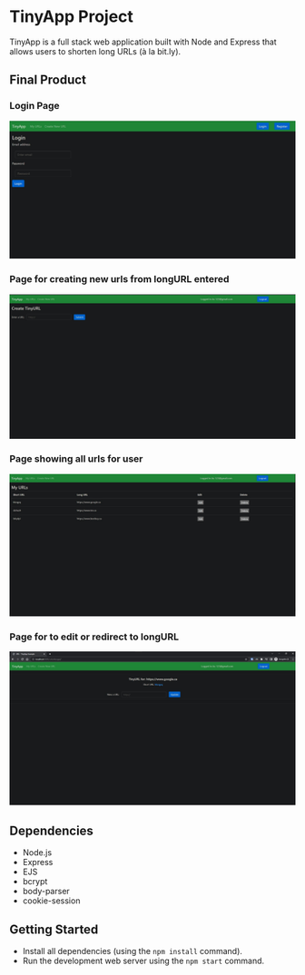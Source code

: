 # TinyApp Project

TinyApp is a full stack web application built with Node and Express that allows users to shorten long URLs (à la bit.ly).

## Final Product

### Login Page
!["Login Page"](https://github.com/shreypatel22/tinyapp/blob/master/docs/login-page.jpg?raw=true)

### Page for creating new urls from longURL entered
!["Page for creating new urls from longURL entered"](https://github.com/shreypatel22/tinyapp/blob/master/docs/urls-new-page.jpg?raw=true)

### Page showing all urls for user
!["Page showing all urls for user"](https://github.com/shreypatel22/tinyapp/blob/master/docs/urls-page.jpg?raw=true)

### Page for to edit or redirect to longURL
!["Page for to edit or redirect to longURL"](https://github.com/shreypatel22/tinyapp/blob/master/docs/urls-shortID-page.jpg?raw=true)


## Dependencies

- Node.js
- Express
- EJS
- bcrypt
- body-parser
- cookie-session


## Getting Started

- Install all dependencies (using the `npm install` command).
- Run the development web server using the `npm start` command.